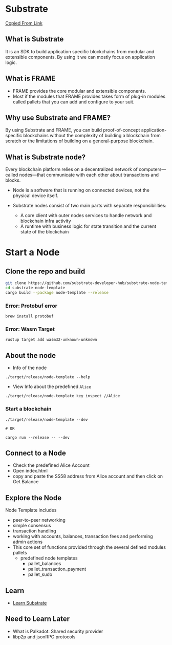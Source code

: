 # Substrate

[Copied From Link](https://docs.substrate.io/quick-start/substrate-at-a-glance/) 

## What is Substrate

It is an SDK to build application specific blockchains from modular and extensible
components. By using it we can mostly focus on application logic.

## What is FRAME

- FRAME provides the core modular and extensible components.
- Most if the modules that FRAME provides takes form of plug-in modules
  called pallets that you can add and configure to your suit.

## Why use Substrate and FRAME?

By using Substrate and FRAME, you can build proof-of-concept application-specific 
blockchains without the complexity of building a blockchain from scratch or the 
limitations of building on a general-purpose blockchain.


## What is Substrate node? 

Every blockchain platform relies on a decentralized network of computers—called 
nodes—that communicate with each other about transactions and blocks.

- Node is a software that is running on connected devices, not the physical device itself.

- Substrate nodes consist of two main parts with separate responsibilities:
  - A core client with outer nodes services to handle network and blockchain infra activity
  - A runtime with business logic for state transition and the current state of the blockchain


# Start a Node

## Clone the repo and build

```sh
git clone https://github.com/substrate-developer-hub/substrate-node-template
cd substrate-node-template
cargo build --package node-template --release
```

### Error: Protobuf error

```shell
brew install protobuf
```

### Error: Wasm Target

```shell
rustup target add wasm32-unknown-unknown
```

## About the node

- Info of the node

```shell
./target/release/node-template --help
```

- View Info about the predefined `Alice`


```shell
./target/release/node-template key inspect //Alice
```

### Start a blockchain

```shell
./target/release/node-template --dev

# OR

cargo run --release -- --dev
```

## Connect to a Node

- Check the predefined Alice Account
- Open index.html
- copy and paste the SS58 address from Alice account and then click on Get Balance


## Explore the Node

Node Template includes
- peer-to-peer networking
- simple consensus
- transaction handling
- working with accounts, balances, transaction fees and performing admin actions
- This core set of functions provided through the several defined modules pallets
  - predefined node templates
    - pallet_balances
    - pallet_transaction_payment
    - pallet_sudo


## Learn

- [Learn Substrate](./learn.md)


## Need to Learn Later

- What is Palkadot: Shared security provider
- libp2p and jsonRPC protocols
